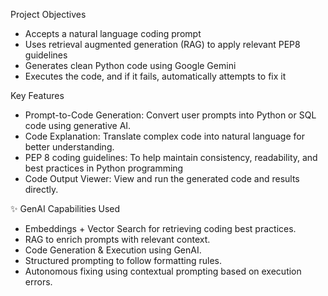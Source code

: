 Project Objectives
- Accepts a natural language coding prompt
- Uses retrieval augmented generation (RAG) to apply relevant PEP8 guidelines
- Generates clean Python code using Google Gemini
- Executes the code, and if it fails, automatically attempts to fix it

Key Features
- Prompt-to-Code Generation: Convert user prompts into Python or SQL code using generative AI.
- Code Explanation: Translate complex code into natural language for better understanding.
- PEP 8 coding guidelines: To help maintain consistency, readability, and best practices in Python programming
- Code Output Viewer: View and run the generated code and results directly.

✨ GenAI Capabilities Used
- Embeddings + Vector Search for retrieving coding best practices.
- RAG to enrich prompts with relevant context.
- Code Generation & Execution using GenAI.
- Structured prompting to follow formatting rules.
- Autonomous fixing using contextual prompting based on execution errors.
